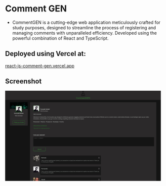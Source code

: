 # Comment GEN
* CommentGEN is a cutting-edge web application meticulously crafted for study purposes, designed to streamline the process of registering and managing comments with unparalleled efficiency. Developed using the powerful combination of React and TypeScript.

## Deployed using Vercel at:
[react-js-comment-gen.vercel.app](https://react-js-comment-gen.vercel.app/)
<br />

## Screenshot
![screenshot](Screenshot.png)
